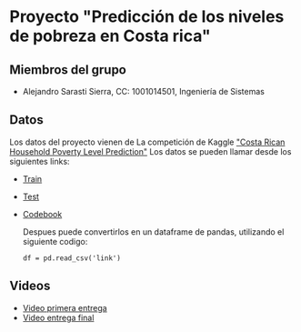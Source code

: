 # Proyecto "Predicción de los niveles de pobreza en Costa rica"
## Miembros del grupo
- Alejandro Sarasti Sierra, CC: 1001014501, Ingeniería de Sistemas
## Datos  
Los datos del proyecto vienen de La competición de Kaggle ["Costa Rican Household Poverty Level Prediction"](https://www.kaggle.com/competitions/costa-rican-household-poverty-prediction/overview)
Los datos se pueden llamar desde los siguientes links:

- [Train](https://raw.githubusercontent.com/sarasti2/AI_UdeA_2023-2/main/dataset/train.csv)
- [Test](https://raw.githubusercontent.com/sarasti2/AI_UdeA_2023-2/main/dataset/test.csv)
- [Codebook](https://raw.githubusercontent.com/sarasti2/AI_UdeA_2023-2/main/dataset/codebook.csv)

  Despues puede convertirlos en un dataframe de pandas, utilizando el siguiente codigo:

  ```df = pd.read_csv('link')```

## Videos

- [Video primera entrega](https://youtu.be/FT8fo07LrUM)
- [Video entrega final](https://youtu.be/aFHsBrhv3SI)

